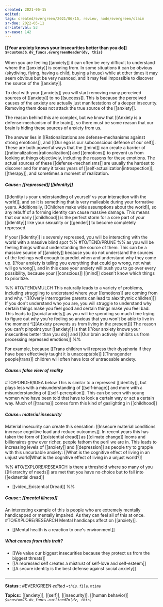 ```yaml
---
created: 2021-06-15
edited: 
tags: created/evergreen/2021/06/15, review, node/evergreen/claim
sr-due: 2022-05-11
sr-interval: 53
sr-ease: 142
---
```


#### [[Your anxiety knows your insecurities better than you do]] `$=customJS.dv_funcs.evergreenHeader(dv, this)`

When you are feeling [[anxiety]] it can often be very difficult to understand where the [[anxiety]] is coming from. In some situations it can be obvious (skydiving, flying, having a child, buying a house) while at other times it may seem obvious but be very nuanced, and it may feel impossible to discover the source of the [[anxiety]].

To deal with your [[anxiety]] you will start removing many perceived sources of [[anxiety]] to no [[success]]. This is because the perceived causes of the anxiety are actually just manifestations of a deeper insecurity. Removing them does not attack the true source of the [[anxiety]].

The reason behind this are complex, but we know that [[Anxiety is a defense-mechanism of the brain]], so there must be some reason that our brain is hiding these sources of anxiety from us.

The answer lies in
[[Rationalizations are defense-mechanisms against strong emotions]], and
[[Our ego is our subconscious defense of our self]].
These are both powerful ways that the [[mind]] can create a barrier of [[rationalizations|rationalization]] and [[emotions]] to prevent us from looking at things objectively, 
including the reasons for these emotions.
The actual sources of these [[defense-mechanisms]] are usually the hardest to discover
and for many it takes years of [[self-actualization|introspection]], [[therapy]], and sometimes a moment of realization.
 
 ##### Cause:: [[repressed]] [[identity]]
 


 [[Identity is your understanding of yourself vs your interaction with the world]], and so it is something that is very malleable during your formative years. 
 Additionally, [[Children make wide assumptions about the world]],
 so any rebuff of a forming identity can cause massive damage.
This means that our early [[childhood]] is the perfect storm for a core part of your [[identity]] like your sexuality or [[gender]] to become completely repressed.

If your [[identity]] is severely repressed, you will be interacting with the world with a massive blind spot 
%% #TO/TEND/PRUNE %% as you will be feeling things without understanding the source of them.
This can be a massive source of [[anxiety]] because you do not understand the sources of the feelings well enough to predict when and understand why they come up.
[[Your anxiety is telling you everything that could go wrong, not what will go wrong]],
and in this case your anxiety will push you to go over every possibility, 
because your [[conscious]] [[mind]] doesn't know which things to prioritize.

%% #TO/TEND/MULCH 
This naturally leads to a variety of problems,
including struggling to understand where your [[emotions]] are coming from and why.
^[[[Overly interrogative parents can lead to alexithymic children]]]
If you don't understand who you are, you will struggle to understand why certain things make you feel good and certain things make you feel bad.
This leads to [[social anxiety]] as you will be spending so much time trying to figure out *why* you're feeling so anxious that you won't be able to live in the moment
^[[[Anxiety prevents us from living in the present]]]
The reason you can't pinpoint your [[anxiety]] is that
[[Your anxiety knows your insecurities better than you do]]
and [[Our brain actively inhibits us from processing repressed emotions]]
%%

For example, because [[Trans children will repress their dysphoria if they have been effectively taught it is unacceptable]] [[Transgender people|trans]] children will often have lots of untraceable anxiety. 

##### Cause:: false view of reality

#TO/PONDER/IDEA below
This is similar to a repressed [[identity]], but plays less with a misunderstanding of [[self-image]] and more with a misunderstanding of [[self-perception]].
This can be seen with young women who have been told that have to look a certain way or act a certain way.
Much of [[trauma]] comes form this kind of gaslighting in [[childhood]]

##### Cause:: material insecurity

Material insecurity can create this sensation: [[Insecure material conditions increase cognitive load and reduce outcomes]]. In recent years this has taken the form of [[existential dread]] as [[climate change]] looms and billionaires grow ever richer, people fathom the peril we are in. This leads to increasing levels of [[anxiety]] and [[depression]] as people try to grapple with this uncurbable anxiety: [[What is the cognitive effect of living in an unjust world|What is the cognitive effect of living in a unjust world?]]

%%
#TO/EXPLORE/RESEARCH is there a threshold where so many of you [[Hierarchy of needs]] are met that you have no choice but to fall into [[existential dread]]
- [[video_Existential Dread]]
%%

##### Cause:: [[mental illness]]

An interesting example of this is people who are extremely mentally handicapped or mentally impaired. As they can feel all of this at once.
#TO/EXPLORE/RESEARCH Mental handicaps affect on [[anxiety]]. 
- [[Mental health is a reaction to one's environment]]

##### What comes from this trait?
- [[We value our biggest insecurities because they protect us from the biggest threats]]
- [[A repressed self creates a mistrust of self-love and self-esteem]]
- [[A secure identity is the best defense against social anxiety]]
### <hr class="footnote"/>

**Status**:: #EVER/GREEN
*edited `=this.file.mtime`*

**Topics**:: [[anxiety]], [[self]], [[insecurity]], [[human behavior]]
*`$=customJS.dv_funcs.outlinedIn(dv, this)`*
